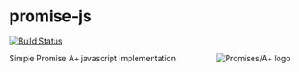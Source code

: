 # promise-js

[![Build Status](https://travis-ci.org/hbarcelos/promise-js.svg?branch=develop)](https://travis-ci.org/hbarcelos/promise-js)

Simple Promise A+ javascript implementation <a href="https://promisesaplus.com/"><img src="https://promisesaplus.com/assets/logo-small.png" alt="Promises/A+ logo" title="Promises/A+ 1.0 compliant" align="right" /></a>
